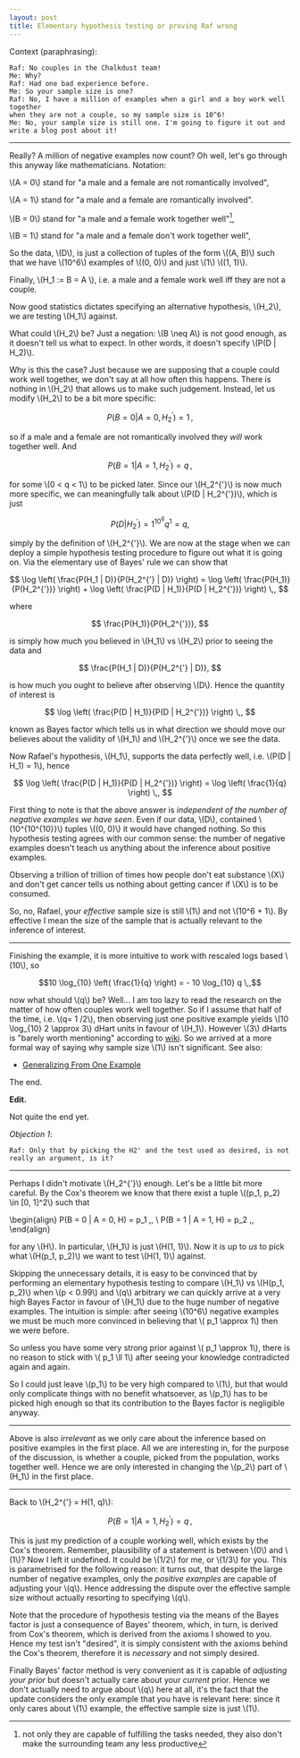 ```yaml
---
layout: post
title: Elementary hypothesis testing or proving Raf wrong
---
```


Context (paraphrasing):

~~~
Raf: No couples in the Chalkdust team!
Me: Why?
Raf: Had one bad experience before.
Me: So your sample size is one?
Raf: No, I have a million of examples when a girl and a boy work well together
when they are not a couple, so my sample size is 10^6!
Me: No, your sample size is still one. I'm going to figure it out and write a blog post about it!
~~~

------

Really? A million of negative examples now count? Oh well, let's go through
this anyway like mathematicians. Notation:

\\(A = 0\\) stand for "a male and a female are not romantically involved",

\\(A = 1\\) stand for "a male and a female are romantically involved".

\\(B = 0\\) stand for "a male and a female work together well"[^1],

\\(B = 1\\) stand for "a male and a female don't work together well",


So the data, \\(D\\), is just a collection of tuples of the form \\((A, B)\\)
such that we have \\(10^6\\) examples of \\((0, 0)\\) and just \\(1\\) \\((1,
1)\\).

Finally, \\(H_1 := B = A \\), i.e. a male and a female work well iff they are
not a couple.

Now good statistics dictates specifying an alternative hypothesis, \\(H_2\\),
we are testing \\(H_1\\) against.

What could \\(H_2\\) be? Just a negation: \\(B \neq A\\) is not good enough,
as it doesn't tell us what to expect. In other words, it doesn't specify
\\(P(D | H_2)\\).

Why is this the case? Just because we are supposing that a couple could work
well together, we don't say at all how often this happens. There is nothing
in \\(H_2\\) that allows us to make such judgement. Instead, let us modify
\\(H_2\\) to be a bit more specific:

$$P(B = 0 | A = 0, H_2^{'}) = 1 \,,$$

so if a male and a female are not romantically involved they *will* work
together well. And

$$P(B = 1 | A = 1, H_2^{'}) = q \,,$$

for some \\(0 < q < 1\\) to be picked later. Since our \\(H_2^{\'}\\) is now
much more specific, we can meaningfully talk about \\(P(D | H_2^{\'})\\), which
is just

$$P(D | H_2^{'}) = 1^{10^6} q^{1} = q,$$

simply by the definition of \\(H_2^{\'}\\). We are now at the stage when
we can deploy a simple hypothesis testing procedure to figure out what it is
going on. Via the elementary use of Bayes' rule we can show that

$$ \log \left( \frac{P(H_1 | D)}{P(H_2^{'} | D)} \right) =
\log \left( \frac{P(H_1)}{P(H_2^{'})} \right) +
\log \left( \frac{P(D | H_1)}{P(D | H_2^{'})} \right) \,,
$$

where

$$
\frac{P(H_1)}{P(H_2^{'})},
$$

is simply how much you believed in \\(H_1\\) vs \\(H_2\\) prior to seeing
the data and


$$ \frac{P(H_1 | D)}{P(H_2^{'} | D)}, $$

is how much you ought to believe after observing \\(D\\). Hence the quantity
of interest is

$$
\log \left( \frac{P(D | H_1)}{P(D | H_2^{'})} \right) \,,
$$

known as Bayes factor which tells us in what direction we should move our
believes about the validity of \\(H_1\\) and \\(H_2^{\'}\\) once we see the
data.

Now Rafael's hypothesis, \\(H_1\\), supports the data perfectly well, i.e.
\\(P(D | H_1) = 1\\), hence


$$
\log \left( \frac{P(D | H_1)}{P(D | H_2^{'})} \right)
= \log \left( \frac{1}{q} \right) \,,
$$

First thing to note is that the above answer is *independent of the number of
negative examples we have seen*. Even if our data, \\(D\\), contained
\\(10^{10^{10}}\\) tuples \\((0, 0)\\) it would have changed nothing. So this
hypothesis testing agrees with our common sense: the number of negative
examples doesn't teach us anything about the inference about positive examples.

Observing a trillion of trillion of times how people don't eat substance
\\(X\\) and don't get cancer tells us nothing about getting cancer if \\(X\\)
is to be consumed.

So, no, Rafael, your *effective* sample size is still \\(1\\) and not \\(10^6 +
1\\). By effective I mean the size of the sample that is actually relevant
to the inference of interest.

---

Finishing the example, it is more intuitive to work with rescaled logs based
\\(10\\), so

$$10 \log_{10} \left( \frac{1}{q} \right) = - 10 \log_{10} q \,,$$

now what should \\(q\\) be? Well... I am too lazy to read the research on the
matter of how often couples work well together. So if I assume that half of
the time, i.e. \\(q= 1 /2\\), then observing just one positive example
yields \\(10 \log_{10} 2 \approx 3\\) dHart units in favour of \\(H_1\\).
However \\(3\\) dHarts is "barely worth mentioning" according to [wiki][wiki].
So we arrived at a more formal way of saying why sample size \\(1\\) isn't
significant. See also:

* [Generalizing From One Example][lw]

The end.

**Edit.**

Not quite the end yet.

*Objection 1*:

~~~
Raf: Only that by picking the H2' and the test used as desired, is not really an argument, is it?
~~~

----

Perhaps I didn't motivate \\(H_2^{\'}\\) enough. Let's be a little bit more
careful. By the Cox's theorem we know that
there exist a tuple \\((p_1, p_2) \in [0, 1]^2\\) such that

\begin{align}
P(B = 0 | A = 0, H) = p_1 \,,
\\
P(B = 1 | A = 1, H) = p_2 \,,
\end{align}

for any \\(H\\). In particular, \\(H_1\\) is just \\(H(1, 1)\\). Now it is up
to *us* to pick what \\(H(p_1, p_2)\\) we want to test \\(H(1, 1)\\) against.

Skipping the unnecessary details, it is easy to be convinced that by performing
an elementary hypothesis testing to compare \\(H_1\\) vs \\(H(p_1, p_2)\\) when
\\(p < 0.99\\) and \\(q\\) arbitrary we can quickly arrive at a very high Bayes
Factor in favour of \\(H_1\\) due to the huge number of negative examples. The
intuition is simple: after seeing \\(10^6\\) negative examples we must be much
more convinced in believing that \\( p_1 \approx 1\\) then we were before.

So unless you have some very strong prior against \\( p_1 \approx 1\\), there is
no reason to stick with \\( p_1 \ll 1\\) after seeing your knowledge contradicted
again and again.

So I could just leave \\(p_1\\) to be very high compared to \\(1\\), but that
would only complicate things with no benefit whatsoever, as \\(p_1\\) has to be
picked high enough so that its contribution to the Bayes factor is negligible
anyway.

----

Above is also *irrelevant* as we only care about the inference based on
positive examples in the first place. All we are interesting in, for the
purpose of the discussion, is whether a couple, picked from the population,
works together well. Hence we are only interested in changing the \\(p_2\\)
part of \\(H_1\\) in the first place.

---

Back to \\(H_2^{\'} = H(1, q)\\):

$$P(B = 1 | A = 1, H_2^{'}) = q \,,$$

This is just my prediction of a couple working well, which exists by the
Cox's theorem. Remember, plausibility of a statement is between \\(0\\) and
\\(1\\)? Now I left it undefined. It could be \\(1/2\\) for me, or
\\(1/3\\) for you. This is parametrised for the following reason:
it turns out, that despite the large number of negative examples, only the
*positive examples* are capable of adjusting your \\(q\\). Hence addressing the
dispute over the effective sample size without actually resorting to specifying
\\(q\\).

Note that the procedure of hypothesis testing via the means of the Bayes factor
is just a consequence of Bayes' theorem, which, in turn, is derived from Cox's
theorem, which is derived from the axioms I showed to you. Hence my test isn't
"desired", it is simply consistent with the axioms behind the Cox's theorem,
therefore it is *necessary* and not simply desired.

Finally Bayes' factor method is very convenient as it is capable of *adjusting
your prior* but doesn't actually care about your *current* prior. Hence we
don't actually need to argue about \\(q\\) here at all, it's the fact that the
update considers the only example that you have is relevant here: since it
only cares about \\(1\\) example, the effective sample size is just \\(1\\).

[wiki]: https://en.wikipedia.org/wiki/Bayes_factor
[lw]: http://lesswrong.com/lw/dr/generalizing_from_one_example/
[^1]: not only they are capable of fulfilling the tasks needed, they also don't
      make the surrounding team any less productive

